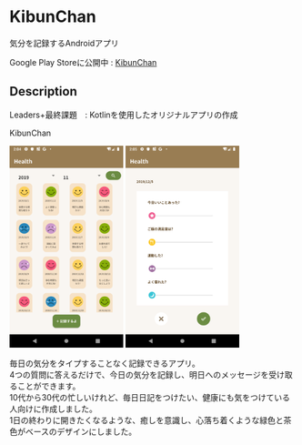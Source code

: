 # KibunChan

気分を記録するAndroidアプリ

Google Play Storeに公開中 : [KibunChan](https://play.google.com/store/apps/details?id=com.a_rin.health)

## Description

Leaders+最終課題　: Kotlinを使用したオリジナルアプリの作成

KibunChan

<img src="Main.png" width="200px"> <img src="Input.png" width="200px"> 

毎日の気分をタイプすることなく記録できるアプリ。  
4つの質問に答えるだけで、今日の気分を記録し、明日へのメッセージを受け取ることができます。  
10代から30代の忙しいけれど、毎日日記をつけたい、健康にも気をつけている人向けに作成しました。  
1日の終わりに開きたくなるような、癒しを意識し、心落ち着くような緑色と茶色がベースのデザインにしました。  
